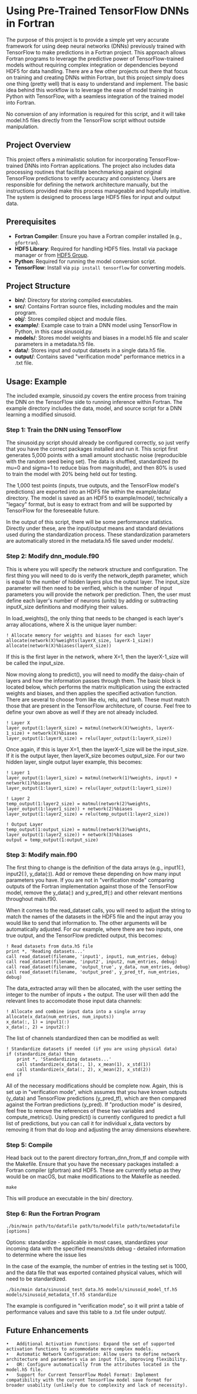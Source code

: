 # Using Pre-Trained TensorFlow DNNs in Fortran

The purpose of this project is to provide a simple yet very accurate framework for using deep neural networks (DNNs) previously trained with TensorFlow to make predictions in a Fortran project. This approach allows Fortran programs to leverage the predictive power of TensorFlow-trained models without requiring complex integration or dependencies beyond HDF5 for data handling. There are a few other projects out there that focus on training and creating DNNs within Fortran, but this project simply does one thing (pretty well) that is easy to understand and implement. The basic idea behind this workflow is to leverage the ease of model training in Python with TensorFlow, with a seamless integration of the trained model into Fortran.

No conversion of any information is required for this script, and it will take model.h5 files directly from the TensorFlow script without outside manipulation.

## Project Overview

This project offers a minimalistic solution for incorporating TensorFlow-trained DNNs into Fortran applications. The project also includes data processing routines that facilitate benchmarking against original TensorFlow predictions to verify accuracy and consistency. Users are responsible for defining the network architecture manually, but the instructions provided make this process manageable and hopefully intuitive. The system is designed to process large HDF5 files for input and output data.

## Prerequisites

- **Fortran Compiler**: Ensure you have a Fortran compiler installed (e.g., `gfortran`).
- **HDF5 Library**: Required for handling HDF5 files. Install via package manager or from [HDF5 Group](https://www.hdfgroup.org/downloads/hdf5/).
- **Python**: Required for running the model conversion script.
- **TensorFlow**: Install via `pip install tensorflow` for converting models.

## Project Structure

- **bin/**: Directory for storing compiled executables.
- **src/**: Contains Fortran source files, including modules and the main program.
- **obj/**: Stores compiled object and module files.
- **example/**: Example case to train a DNN model using TensorFlow in Python, in this case sinusoid.py.
- **models/**: Stores model weights and biases in a model.h5 file and scaler parameters in a metadata.h5 file.
- **data/**: Stores input and output datasets in a single data.h5 file.
- **output/**: Contains saved "verification mode" performance metrics in a .txt file.

## Usage: Example

The included example, sinusoid.py covers the entire process from training the DNN on the TensorFlow side to running inference within Fortran. The example directory includes the data, model, and source script for a DNN learning a modified sinusoid.

### Step 1: Train the DNN using TensorFlow

The sinusoid.py script should already be configured correctly, so just verify that you have the correct packages installed and run it. This script first generates 5,000 points with a small amount stochastic noise (reproducible with the random seed being set). The data is shuffled, standardized (to mu=0 and sigma=1 to reduce bias from magnitude), and then 80% is used to train the model with 20% being held out for testing. 

The 1,000 test points (inputs, true outputs, and the TensorFlow model's predictions) are exported into an HDF5 file within the example/data/ directory. The model is saved as an HDF5 to example/model/, technically a "legacy" format, but is easy to extract from and will be supported by TensorFlow for the foreseeable future.

In the output of this script, there will be some performance statistics. Directly under these, are the input/output means and standard deviations used during the standardization process. These standardization parameters are automatically stored in the metadata.h5 file saved under models/.

### Step 2: Modify dnn_module.f90

This is where you will specify the network structure and configuration. The first thing you will need to do is verify the network_depth parameter, which is equal to the number of hidden layers plus the output layer. The input_size parameter will then need to be verified, which is the number of input parameters you will provide the network per prediction. Then, the user must define each layer's number of neurons (units) by adding or subtracting inputX_size definitions and modifying their values.

In load_weights(), the only thing that needs to be changed is each layer's array allocations, where X is the unique layer number:

    ! Allocate memory for weights and biases for each layer
    allocate(network(X)%weights(layerX_size, layerX-1_size))
    allocate(network(X)%biases(layerX_size))

If this is the first layer in the network, where X=1, then the layerX-1_size will be called the input_size.

Now moving along to predict(), you will need to modify the daisy-chain of layers and how the information passes through them. The basic block is located below, which performs the matrix multiplication using the extracted weights and biases, and then applies the specified activation function. There are several to choose from like elu, relu, and tanh. These must match those that are present in the TensorFlow architecture, of course. Feel free to define your own above as well if they are not already included.

    ! Layer X
    layer_output(1:layerX_size) = matmul(network(X)%weights, layerX-1_size) + network(X)%biases
    layer_output(1:layerX_size) = relu(layer_output(1:layerX_size))

Once again, if this is layer X=1, then the layerX-1_size will be the input_size. If it is the output layer, then layerX_size becomes output_size. For our two hidden layer, single output layer example, this becomes:

    ! Layer 1
    layer_output(1:layer1_size) = matmul(network(1)%weights, input) + network(1)%biases
    layer_output(1:layer1_size) = relu(layer_output(1:layer1_size))

    ! Layer 2
    temp_output(1:layer2_size) = matmul(network(2)%weights, layer_output(1:layer1_size)) + network(2)%biases
    layer_output(1:layer2_size) = relu(temp_output(1:layer2_size))

    ! Output Layer
    temp_output(1:output_size) = matmul(network(3)%weights, layer_output(1:layer2_size)) + network(3)%biases
    output = temp_output(1:output_size)

### Step 3: Modify main.f90

The first thing to change is the definition of the data arrays (e.g., input1(:), input2(:), y_data(:)). Add or remove these depending on how many input parameters you have. If you are not in "verification mode" comparing outputs of the Fortran implementation against those of the TensorFlow model, remove the y_data(:) and y_pred_tf(:) and other relevant mentions throughout main.f90.

When it comes to the read_dataset calls, you will need to adjust the string to match the names of the datasets in the HDF5 file and the input array you would like to send that information to. The other arguments will be automatically adjusted. For our example, where there are two inputs, one true output, and the TensorFlow predicted output, this becomes:

    ! Read datasets from data.h5 file
    print *, 'Reading datasets...'
    call read_dataset(filename, 'input1', input1, num_entries, debug)
    call read_dataset(filename, 'input2', input2, num_entries, debug)
    call read_dataset(filename, 'output_true', y_data, num_entries, debug)
    call read_dataset(filename, 'output_pred', y_pred_tf, num_entries, debug)

The data_extracted array will then be allocated, with the user setting the integer to the number of inputs + the output. The user will then add the relevant lines to accomodate those input data channels:

    ! Allocate and combine input data into a single array
    allocate(x_data(num_entries, num_inputs))
    x_data(:, 1) = input1(:)
    x_data(:, 2) = input2(:)

The list of channels standardized then can be modified as well:

    ! Standardize datasets if needed (if you are using physical data)
    if (standardize_data) then
        print *, 'Standardizing datasets...'
        call standardize(x_data(:, 1), x_mean(1), x_std(1))
        call standardize(x_data(:, 2), x_mean(2), x_std(2))
    end if

All of the necessary modifications should be complete now. Again, this is set up in "verification mode", which assumes that you have known outputs (y_data) and TensorFlow predictions (y_pred_tf), which are then compared against the Fortran predictions (y_pred). If "production mode" is desired, feel free to remove the references of these two variables and compute_metrics(). Using predict() is currently configured to predict a full list of predictions, but you can call it for individual x_data vectors by removing it from that do loop and adjusting the array dimensions elsewhere.

### Step 5: Compile

Head back out to the parent directory fortran_dnn_from_tf and compile with the Makefile. Ensure that you have the necessary packages installed: a Fortran compiler (gfortran) and HDF5. These are currently setup as they would be on macOS, but make modifications to the Makefile as needed.

    make

This will produce an executable in the bin/ directory.

### Step 6: Run the Fortran Program

    ./bin/main path/to/datafile path/to/modelfile path/to/metadatafile [options]

Options:
standardize - applicable in most cases, standardizes your incoming data with the specified means/stds
debug - detailed information to determine where the issue lies

In the case of the example, the number of entries in the testing set is 1000, and the data file that was exported contained physical values, which will need to be standardized.

    ./bin/main data/sinusoid_test_data.h5 models/sinusoid_model_tf.h5 models/sinusoid_metadata_tf.h5 standardize

The example is configured in "verification mode", so it will print a table of performance values and save this table to a .txt file under output/.

## Future Enhancements

	•	Additional Activation Functions: Expand the set of supported activation functions to accommodate more complex models.
	•	Automatic Network Configuration: Allow users to define network architecture and parameters via an input file, improving flexibility.
    •	OR: Configure automatically from the attributes located in the model.h5 file.
	•	Support for Current TensorFlow Model Format: Implement compatibility with the current TensorFlow model save format for broader usability (unlikely due to complexity and lack of necessity).
